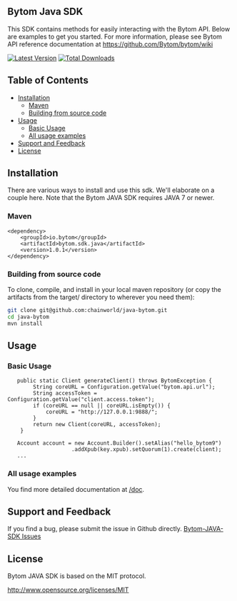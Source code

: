 ## Bytom Java SDK

This SDK contains methods for easily interacting with the Bytom API.
Below are examples to get you started. For more information, please see Bytom API reference
documentation at https://github.com/Bytom/bytom/wiki

[![Latest Version](https://img.shields.io/badge/releases-v1.0.1-brightgreen.svg)](https://github.com/lxlxw/bytom-php-sdk/releases)
[![Total Downloads](https://img.shields.io/badge/packagist-v1.0.1-orange.svg)](https://packagist.org/packages/lxlxw/bytom-php-sdk)

## Table of Contents
- [Installation](#installation)
    - [Maven](#maven)
    - [Building from source code](#building-from-source-code)
- [Usage](#usage)
    - [Basic Usage](#basic-usage)
    - [All usage examples](#all-usage-examples)
- [Support and Feedback](#support-and-feedback)
- [License](#license)


## Installation

There are various ways to install and use this sdk. We'll elaborate on a couple here. Note that the Bytom JAVA SDK requires JAVA 7 or newer.

### Maven
```
<dependency>
    <groupId>io.bytom</groupId>
	<artifactId>bytom.sdk.java</artifactId>
	<version>1.0.1</version>
</dependency>
```


### Building from source code

To clone, compile, and install in your local maven repository (or copy the artifacts from the target/ directory to wherever you need them):
```bash
git clone git@github.com:chainworld/java-bytom.git
cd java-bytom
mvn install
```

## Usage


### Basic Usage

```
   public static Client generateClient() throws BytomException {
		String coreURL = Configuration.getValue("bytom.api.url");
		String accessToken = Configuration.getValue("client.access.token");
		if (coreURL == null || coreURL.isEmpty()) {
			coreURL = "http://127.0.0.1:9888/";
		}
		return new Client(coreURL, accessToken);
	}

   Account account = new Account.Builder().setAlias("hello_bytom9")
					.addXpub(key.xpub).setQuorum(1).create(client);
   ...
```


### All usage examples

You find more detailed documentation at [/doc](doc/index.md).


## Support and Feedback

If you find a bug, please submit the issue in Github directly.
[Bytom-JAVA-SDK Issues](https://github.com/chainworld/java-bytom/issues)


## License

Bytom JAVA SDK is based on the MIT protocol.

<http://www.opensource.org/licenses/MIT>